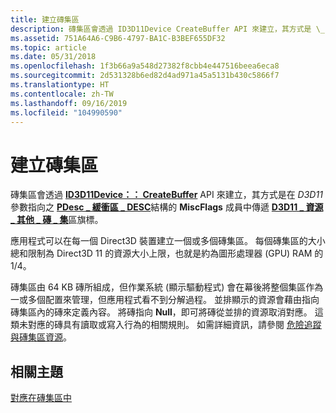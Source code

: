 ```yaml
---
title: 建立磚集區
description: 磚集區會透過 ID3D11Device CreateBuffer API 來建立，其方式是 \_ \_ \_ \_ 在 \_ D3D11 參數指向之 PDesc 緩衝區 DESC 結構的 MiscFlags 成員中傳遞 D3D11 資源其他磚集區旗標 \_ 。
ms.assetid: 751A64A6-C9B6-4797-BA1C-B3BEF655DF32
ms.topic: article
ms.date: 05/31/2018
ms.openlocfilehash: 1f3b66a9a548d27382f8cbb4e447516beea6eca8
ms.sourcegitcommit: 2d531328b6ed82d4ad971a45a5131b430c5866f7
ms.translationtype: HT
ms.contentlocale: zh-TW
ms.lasthandoff: 09/16/2019
ms.locfileid: "104990590"
---
```

# <a name="tile-pool-creation"></a>建立磚集區

磚集區會透過 [**ID3D11Device：： CreateBuffer**](/windows/desktop/api/D3D11/nf-d3d11-id3d11device-createbuffer) API 來建立，其方式是在 *D3D11* 參數指向之 [**PDesc \_ 緩衝區 \_ DESC**](/windows/desktop/api/D3D11/ns-d3d11-d3d11_buffer_desc)結構的 **MiscFlags** 成員中傳遞 [**D3D11 \_ 資源 \_ 其他 \_ 磚 \_ 集**](/windows/desktop/api/D3D11/ne-d3d11-d3d11_resource_misc_flag)區旗標。

應用程式可以在每一個 Direct3D 裝置建立一個或多個磚集區。 每個磚集區的大小總和限制為 Direct3D 11 的資源大小上限，也就是約為圖形處理器 (GPU) RAM 的 1/4。

磚集區由 64 KB 磚所組成，但作業系統 (顯示驅動程式) 會在幕後將整個集區作為一或多個配置來管理，但應用程式看不到分解過程。 並排顯示的資源會藉由指向磚集區內的磚來定義內容。 將磚指向 **Null**，即可將磚從並排的資源取消對應。 這類未對應的磚具有讀取或寫入行為的相關規則。 如需詳細資訊，請參閱 [危險追蹤與磚集區資源](hazard-tracking-versus-tile-pool-resources.md)。

## <a name="related-topics"></a>相關主題

<dl> <dt>

[對應在磚集區中](mappings-are-into-a-tile-pool.md)
</dt> </dl>

 

 




